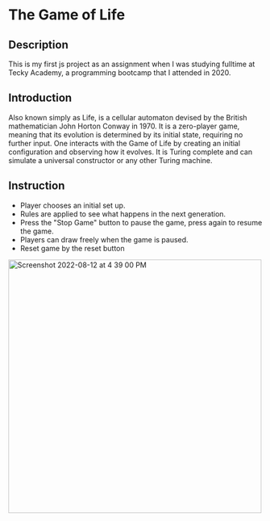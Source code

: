 # The Game of Life
## Description
This is my first js project as an assignment when I was studying fulltime at Tecky Academy, a programming bootcamp that I attended in 2020.

## Introduction
Also known simply as Life, is a cellular automaton devised by the British mathematician John Horton Conway in 1970. It is a zero-player game, meaning that its evolution is determined by its initial state, requiring no further input. One interacts with the Game of Life by creating an initial configuration and observing how it evolves. It is Turing complete and can simulate a universal constructor or any other Turing machine.

## Instruction
- Player chooses an initial set up.
- Rules are applied to see what happens in the next generation.
- Press the "Stop Game" button to pause the game, press again to resume the game.
- Players can draw freely when the game is paused.
- Reset game by the reset button

<img width="502" alt="Screenshot 2022-08-12 at 4 39 00 PM" src="https://user-images.githubusercontent.com/99338991/184442994-82be2c80-b07a-4dfa-9a01-bae4315df611.png">
